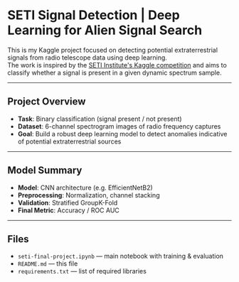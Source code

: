#  SETI Signal Detection | Deep Learning for Alien Signal Search

This is my Kaggle project focused on detecting potential extraterrestrial signals from radio telescope data using deep learning.  
The work is inspired by the [SETI Institute's Kaggle competition](https://www.kaggle.com/competitions/seti-breakthrough-listen) and aims to classify whether a signal is present in a given dynamic spectrum sample.

---

## Project Overview

- **Task**: Binary classification (signal present / not present)
- **Dataset**: 6-channel spectrogram images of radio frequency captures
- **Goal**: Build a robust deep learning model to detect anomalies indicative of potential extraterrestrial sources

---

##  Model Summary

-  **Model**: CNN architecture (e.g. EfficientNetB2)
-  **Preprocessing**: Normalization, channel stacking
-  **Validation**: Stratified GroupK-Fold
-  **Final Metric**: Accuracy / ROC AUC

---

##  Files

- `seti-final-project.ipynb` — main notebook with training & evaluation
- `README.md` — this file
- `requirements.txt` — list of required libraries

